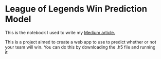 # League of Legends Win Prediction Model

This is the notebook I used to write my [Medium article.](https://medium.com/swlh/league-of-legends-win-prediction-5f5516c4b1d7)


This is a project aimed to create a web app to use to predict whether or not your team will win. You can do this by downloading the .h5 file and running it
